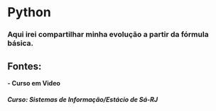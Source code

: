 # Python


### Aqui irei compartilhar minha evolução a partir da fórmula básica. 

## Fontes: <br> 
<strong>- Curso em Video</strong> <br>

##### Curso: Sistemas de Informação/Estácio de Sá-RJ

